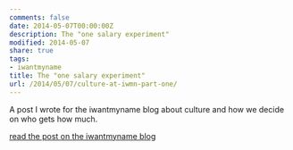 ```yaml
---
comments: false
date: 2014-05-07T00:00:00Z
description: The "one salary experiment"
modified: 2014-05-07
share: true
tags:
- iwantmyname
title: The "one salary experiment"
url: /2014/05/07/culture-at-iwmn-part-one/
---
```


A post I wrote for the iwantmyname blog about culture and how we decide on who gets how much.

[read the post on the iwantmyname blog](https://iwantmyname.com/blog/2014/05/culture-at-iwmn-part-one.html)
